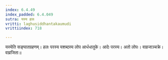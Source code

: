 ```yaml
---
index: 6.4.49
index_padded: 6.4.049
sutra: यस्य हलः
vritti: laghusiddhantakaumudi
vrittiindex: 718

---
```

यस्येति सङ्घातग्रहणम्। हलः परस्य यशब्दस्य लोप आर्धधातुके। आदेः परस्य। अतो लोपः। वाव्रजाञ्चक्रे। वाव्रजिता॥